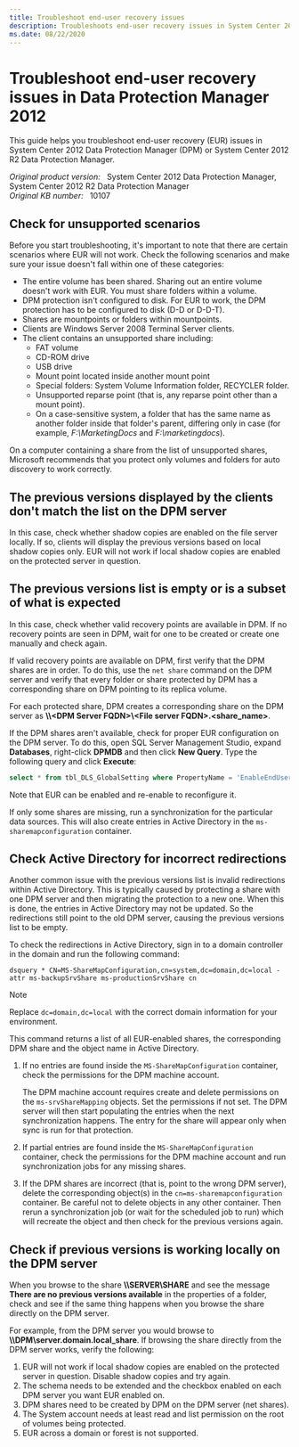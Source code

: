 ```yaml
---
title: Troubleshoot end-user recovery issues
description: Troubleshoots end-user recovery issues in System Center 2012 Data Protection Manager or System Center 2012 R2 Data Protection Manager.
ms.date: 08/22/2020
---
```

# Troubleshoot end-user recovery issues in Data Protection Manager 2012

This guide helps you troubleshoot end-user recovery (EUR) issues in System Center 2012 Data Protection Manager (DPM) or System Center 2012 R2 Data Protection Manager.

_Original product version:_ &nbsp; System Center 2012 Data Protection Manager, System Center 2012 R2 Data Protection Manager  
_Original KB number:_ &nbsp; 10107

## Check for unsupported scenarios

Before you start troubleshooting, it's important to note that there are certain scenarios where EUR will not work. Check the following scenarios and make sure your issue doesn't fall within one of these categories:

- The entire volume has been shared. Sharing out an entire volume doesn't work with EUR. You must share folders within a volume.
- DPM protection isn't configured to disk. For EUR to work, the DPM protection has to be configured to disk (D-D or D-D-T).
- Shares are mountpoints or folders within mountpoints.
- Clients are Windows Server 2008 Terminal Server clients.
- The client contains an unsupported share including:
  - FAT volume
  - CD-ROM drive
  - USB drive
  - Mount point located inside another mount point
  - Special folders: System Volume Information folder, RECYCLER folder.
  - Unsupported reparse point (that is, any reparse point other than a mount point).
  - On a case-sensitive system, a folder that has the same name as another folder inside that folder's parent, differing only in case (for example, *F:\MarketingDocs* and *F:\marketingdocs*).

On a computer containing a share from the list of unsupported shares, Microsoft recommends that you protect only volumes and folders for auto discovery to work correctly.

## The previous versions displayed by the clients don't match the list on the DPM server

In this case, check whether shadow copies are enabled on the file server locally. If so, clients will display the previous versions based on local shadow copies only. EUR will not work if local shadow copies are enabled on the protected server in question.

## The previous versions list is empty or is a subset of what is expected

In this case, check whether valid recovery points are available in DPM. If no recovery points are seen in DPM, wait for one to be created or create one manually and check again.

If valid recovery points are available on DPM, first verify that the DPM shares are in order. To do this, use the `net share` command on the DPM server and verify that every folder or share protected by DPM has a corresponding share on DPM pointing to its replica volume.

For each protected share, DPM creates a corresponding share on the DPM server as **\\\\\<DPM Server FQDN>\\\<File server FQDN>.\<share_name>**.

If the DPM shares aren't available, check for proper EUR configuration on the DPM server. To do this, open SQL Server Management Studio, expand **Databases**, right-click **DPMDB** and then click **New Query**. Type the following query and click **Execute**:

```sql
select * from tbl_DLS_GlobalSetting where PropertyName = 'EnableEndUserRecovery'
```

Note that EUR can be enabled and re-enable to reconfigure it.

If only some shares are missing, run a synchronization for the particular data sources. This will also create entries in Active Directory in the `ms-sharemapconfiguration` container.

## Check Active Directory for incorrect redirections

Another common issue with the previous versions list is invalid redirections within Active Directory. This is typically caused by protecting a share with one DPM server and then migrating the protection to a new one. When this is done, the entries in Active Directory may not be updated. So the redirections still point to the old DPM server, causing the previous versions list to be empty.

To check the redirections in Active Directory, sign in to a domain controller in the domain and run the following command:

```console
dsquery * CN=MS-ShareMapConfiguration,cn=system,dc=domain,dc=local -attr ms-backupSrvShare ms-productionSrvShare cn
```

> [!NOTE]
> Replace `dc=domain,dc=local` with the correct domain information for your environment.

This command returns a list of all EUR-enabled shares, the corresponding DPM share and the object name in Active Directory.

1. If no entries are found inside the `MS-ShareMapConfiguration` container, check the permissions for the DPM machine account.

    The DPM machine account requires create and delete permissions on the `ms-srvShareMapping` objects. Set the permissions if not set. The DPM server will then start populating the entries when the next synchronization happens. The entry for the share will appear only when sync is run for that protection.

2. If partial entries are found inside the `MS-ShareMapConfiguration` container, check the permissions for the DPM machine account and run synchronization jobs for any missing shares.
3. If the DPM shares are incorrect (that is, point to the wrong DPM server), delete the corresponding object(s) in the `cn=ms-sharemapconfiguration` container. Be careful not to delete objects in any other container. Then rerun a synchronization job (or wait for the scheduled job to run) which will recreate the object and then check for the previous versions again.

## Check if previous versions is working locally on the DPM server

When you browse to the share **\\\SERVER\SHARE** and see the message **There are no previous versions available** in the properties of a folder, check and see if the same thing happens when you browse the share directly on the DPM server.

For example, from the DPM server you would browse to **\\\DPM\server.domain.local_share**. If browsing the share directly from the DPM server works, verify the following:

1. EUR will not work if local shadow copies are enabled on the protected server in question. Disable shadow copies and try again.
2. The schema needs to be extended and the checkbox enabled on each DPM server you want EUR enabled on.
3. DPM shares need to be created by DPM on the DPM server (net shares).
4. The System account needs at least read and list permission on the root of volumes being protected.
5. EUR across a domain or forest is not supported.
